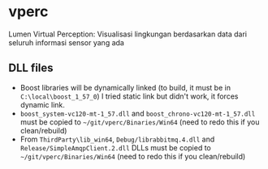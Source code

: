 # vperc
Lumen Virtual Perception: Visualisasi lingkungan berdasarkan data dari seluruh informasi sensor yang ada

## DLL files

* Boost libraries will be dynamically linked (to build, it must be in `C:\local\boost_1_57_0`)
    I tried static link but didn't work, it forces dynamic link.
* `boost_system-vc120-mt-1_57.dll` and `boost_chrono-vc120-mt-1_57.dll` must be copied to `~/git/vperc/Binaries/Win64`
  (need to redo this if you clean/rebuild)
* From `ThirdParty\lib_win64`, `Debug/librabbitmq.4.dll` and `Release/SimpleAmqpClient.2.dll` DLLs must be copied to `~/git/vperc/Binaries/Win64`
  (need to redo this if you clean/rebuild)
